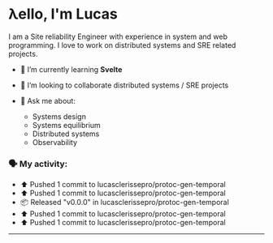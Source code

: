 # λello, I'm Lucas

I am a Site reliability Engineer with experience in system and web programming. I love to work on distributed systems and SRE related projects.

- 🌱 I’m currently learning **Svelte**
- 👯 I’m looking to collaborate distributed systems / SRE projects

- 💬 Ask me about:
   - Systems design
   - Systems equilibrium
   - Distributed systems
   - Observability

### 🗣 My activity:

* ⬆️ Pushed 1 commit to lucasclerissepro/protoc-gen-temporal
* ⬆️ Pushed 1 commit to lucasclerissepro/protoc-gen-temporal
* 📦 Released "v0.0.0" in lucasclerissepro/protoc-gen-temporal
* ⬆️ Pushed 1 commit to lucasclerissepro/protoc-gen-temporal
* ⬆️ Pushed 1 commit to lucasclerissepro/protoc-gen-temporal
---
